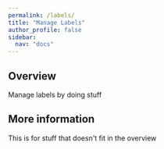 ```yaml
---
permalink: /labels/
title: "Manage Labels"
author_profile: false
sidebar:
  nav: "docs"
---
```


## Overview

Manage labels by doing stuff

## More information

This is for stuff that doesn't fit in the overview
